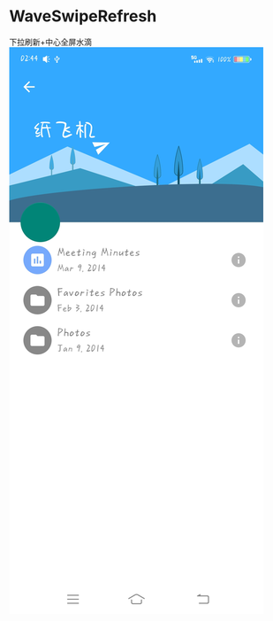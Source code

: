 # WaveSwipeRefresh
下拉刷新+中心全屏水滴
![image](https://raw.githubusercontent.com/GuiZhouAndroid/FlyRefresh/master/Picture.jpg)
